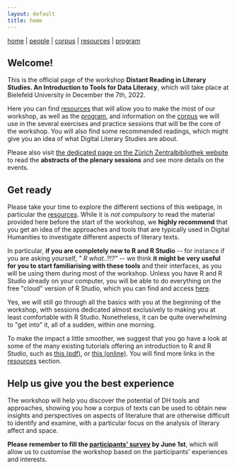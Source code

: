 ```yaml
---
layout: default
title: home
---
```


[home](index.md) | [people](people.md) | [corpus](corpus.md) | [resources](resources.md) | [program](program.md)

## Welcome!

This is the official page of the workshop **Distant Reading in Literary Studies. An Introduction to Tools for Data Literacy**, which will take place at Bielefeld University in December the 7th, 2022.

Here you can find [resources](resources.md) that will allow you to make the most of our workshop, as well as the [program](program.md), and information on the [corpus](corpus.md) we will use in the several exercises and practice sessions that will be the core of the workshop.
You will also find some recommended readings, which might give you an idea of what Digital Literary Studies are about.

Please also visit [the dedicated page on the Zürich Zentralbibliothek website](
https://www.zb.uzh.ch/en/events/summer-school-raum-und-affekt-einfuhrung-ins-text-mining-literarischer-texte?date=408) to read the **abstracts of the plenary sessions** and see more details on the events.

## Get ready

Please take your time to explore the different sections of this webpage, in particular the [resources](resources.md). While it is *not compulsory* to read the material provided here before the start of the workshop, we **highly recommend** that you get an idea of the approaches and tools that are typically used in Digital Humanities to investigate different aspects of literary texts.

In particular, **if you are completely new to R and R Studio** -- for instance if you are asking yourself, *" R what..?!?"* -- we think **it might be very useful for you to start familiarising with these tools** and their interfaces, as you will be using them during most of the workshop.
Unless you have R and R Studio already on your computer, you will be able to do everything on the free "cloud" version of R Studio, which you can find and access [here](https://rstudio.cloud).

Yes, we will still go through all the basics with you at the beginning of the workshop, with sessions dedicated almost exclusively to making you at least comfortable with R Studio. Nonetheless, it can be quite overwhelming to "get into" it, all of a sudden, within one morning.

To make the impact a little smoother, we suggest that you go have a look at some of the many existing tutorials offering an introduction to R and R Studio, such as [this (pdf)](resources/R_RStudio_Basics.pdf), or [this (online)](https://moderndive.netlify.app/1-getting-started.html).
You will find more links in the [resources](resources.md) section.

## Help us give you the best experience

The workshop will help you discover the potential of DH tools and approaches, showing you how a corpus of texts can be used to obtain new insights and perspectives on aspects of literature that are otherwise difficult to identify and examine, with a particular focus on the analysis of literary affect and space.

**Please remember to fill the [participants' survey](https://forms.gle/hNS1e9JupoZkgmyu7) by June 1st**, which will allow us to customise the workshop based on the participants' experiences and interests.

